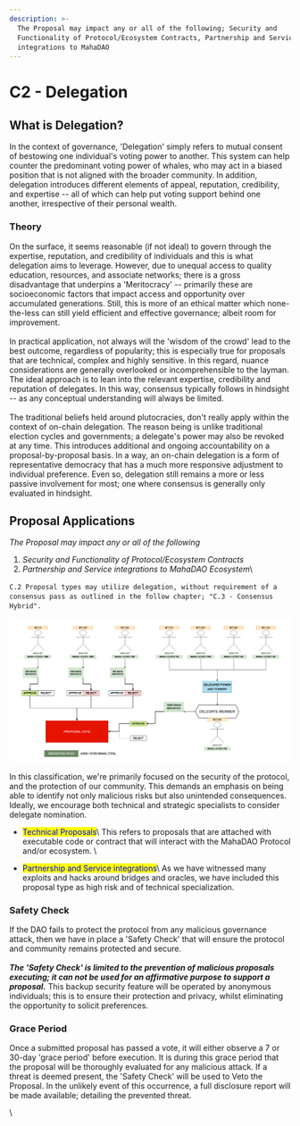 ```yaml
---
description: >-
  The Proposal may impact any or all of the following; Security and
  Functionality of Protocol/Ecosystem Contracts, Partnership and Service
  integrations to MahaDAO
---
```


# C2 - Delegation

## What is Delegation?

In the context of governance, 'Delegation' simply refers to mutual consent of bestowing one individual's voting power to another. This system can help counter the predominant voting power of whales, who may act in a biased position that is not aligned with the broader community. In addition, delegation introduces different elements of appeal, reputation, credibility, and expertise -- all of which can help put voting support behind one another, irrespective of their personal wealth.&#x20;

### Theory

On the surface, it seems reasonable (if not ideal) to govern through the expertise, reputation, and credibility of individuals and this is what delegation aims to leverage. However, due to unequal access to quality education, resources, and associate networks; there is a gross disadvantage that underpins a 'Meritocracy' -- primarily these are socioeconomic factors that impact access and opportunity over accumulated generations. Still, this is more of an ethical matter which none-the-less can still yield efficient and effective governance; albeit room for improvement. \
\
In practical application, not always will the 'wisdom of the crowd' lead to the best outcome, regardless of popularity; this is especially true for proposals that are technical, complex and highly sensitive. In this regard, nuance considerations are generally overlooked or incomprehensible to the layman. The ideal approach is to lean into the relevant expertise, credibility and reputation of delegates. In this way, consensus typically follows in hindsight -- as any conceptual understanding will always be limited.\
\
The traditional beliefs held around plutocracies, don't really apply within the context of on-chain delegation. The reason being is unlike traditional election cycles and governments; a delegate's power may also be revoked at any time. This introduces additional and ongoing accountability on a proposal-by-proposal basis. In a way, an on-chain delegation is a form of representative democracy that has a much more responsive adjustment to individual preference. Even so, delegation still remains a more or less passive involvement for most; one where consensus is generally only evaluated in hindsight.

## Proposal Applications

_The Proposal may impact any or all of the following_

1. _Security and Functionality of Protocol/Ecosystem Contracts_
2. _Partnership and Service integrations to MahaDAO Ecosystem_\


`C.2 Proposal types may utilize delegation, without requirement of a consensus pass as outlined in the follow chapter; "C.3 - Consensus Hybrid".`

![MahaDAO Delegate System](<../../.gitbook/assets/image (2).png>)

In this classification, we're primarily focused on the security of the protocol, and the protection of our community. This demands an emphasis on being able to identify not only malicious risks but also unintended consequences. Ideally, we encourage both technical and strategic specialists to consider delegate nomination.&#x20;

* <mark style="color:blue;">Technical Proposals</mark>\ <mark style="color:blue;"></mark>This refers to proposals that are attached with executable code or contract that will interact with the MahaDAO Protocol and/or ecosystem. \

* <mark style="color:blue;">Partnership and Service integrations</mark>\ <mark style="color:blue;"></mark>As we have witnessed many exploits and hacks around bridges and oracles, we have included this proposal type as high risk and of technical specialization.&#x20;

### Safety Check

If the DAO fails to protect the protocol from any malicious governance attack, then we have in place a 'Safety Check' that will ensure the protocol and community remains protected and secure. \
\
_**The 'Safety Check' is limited to the prevention of malicious proposals executing; it can not be used for an affirmative purpose to support a proposal.**_ This backup security feature will be operated by anonymous individuals; this is to ensure their protection and privacy, whilst eliminating the opportunity to solicit preferences.

### Grace Period

Once a submitted proposal has passed a vote, it will either observe a 7 or 30-day 'grace period' before execution. It is during this grace period that the proposal will be thoroughly evaluated for any malicious attack. If a threat is deemed present, the 'Safety Check' will be used to Veto the Proposal. In the unlikely event of this occurrence, a full disclosure report will be made available; detailing the prevented threat.   &#x20;

\
